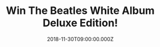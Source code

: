 ---
campaign-uuid: "c-6356fe22-051d-4add-90a2-ba42431e39f8"
type: "Preview"
category: "Music"
date: "2018-11-30T09:00:00.000Z"
end-date: "2018-12-30T23:59:00.000Z"
disable-form: false
is_promoted: false
has_entry_page: true
title: "Win The Beatles White Album Deluxe Edition!"
competition-description: "<p>This is the first time The Beatles ‘White Album’ has\
  \ been remixed and presented with an additional disc demo recordings. This is an\
  \ special edition and we want it to be yours! We are giving away the amazing Beatles\
  \ White Album Deluxe Edition box set to one of our lucky members!</p>\r\n<p>If that\
  \ sound like the perfect gift to you, click below for a chance to win!</p>"
hero-header: "Win The Beatles White Album Deluxe Edition!"
terms-confirmation: "N/A"
banner-img: "https://assets.expresslyapp.com/asset-f3540999-17fb-4652-8b5d-42f9cb8d5515.jpg"
logo-left-href: "aaa.nme.com"
logo-left-image: "https://assets.expresslyapp.com/asset-9dc611f7-9990-4ce6-9d21-e8a58b0be9a4.jpg"
logo-left-title: "NME AAA"
bg-image-hero: "https://assets.expresslyapp.com/asset-97ba559a-6869-417d-a3d8-4b4db0a93a0a.jpg"
bg-image-first: "https://assets.expresslyapp.com/asset-9367ad29-e757-4f1c-98c8-33eaa5c1df35.jpg"
bg-image-second: "https://assets.expresslyapp.com/asset-17b87612-c9ad-40de-93f3-efb48dbe2573.jpg"
section1-content: "<p>To create the new stereo audio mixes for ‘The White Album,’\
  \ Giles Martin and Sam Okell worked with an expert team of engineers and audio restoration\
  \ specialists at Abbey Road Studios in London. This 3CD ‘White Album’ release includes\
  \ Martin’s new stereo album mix. Martin’s new mix is guided by the album’s original\
  \ stereo mix produced by his father, George Martin. During the last week of May\
  \ 1968, The Beatles gathered at George’s house in Esher, Surrey, where they recorded\
  \ acoustic demos for 27 songs. Known as the Esher Demos, all 27 recordings are also\
  \ included in the 3CD Deluxe package, sourced from the original four-track tapes.</p>"
section2-content: "<p>This Beatles Deluxe 3CD set is presented in an embossed digipack\
  \ with the fold-out poster and portrait photos, plus a 24-page booklet. Enter the\
  \ form below for a chance to win and get ready to enjoy the White Album once again!</p>"
entry-title: "Win The Beatles White Album Deluxe Edition!"
entry-content: "Enter the draw to win  The Beatles White Album Deluxe Edition before\
  \ 23:59 on 30th of December 2018."
has-winner: false
prize-description: "The Beatles White Album Deluxe Edition."
special-conditions: "Multiple entries are allowed up to one every day.\r\nThis competition\
  \ is also available on: http://club.expressly.io/competitons/white-album-deluxe-edition"
---